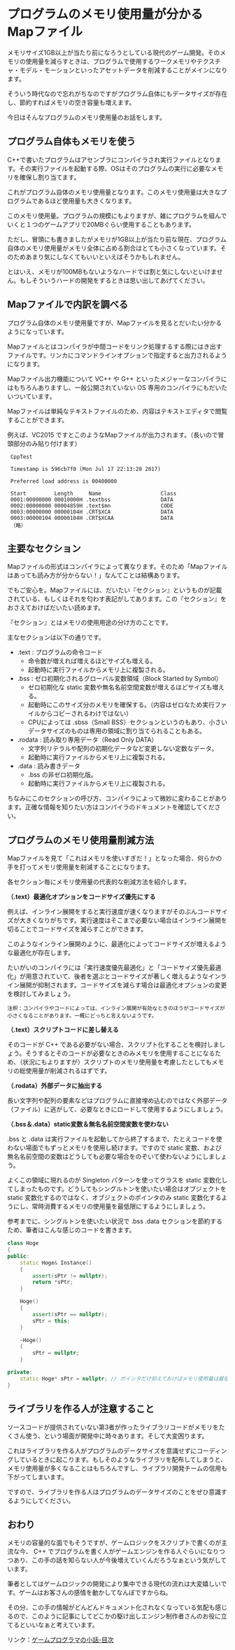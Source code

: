 # プログラムのメモリ使用量が分かるMapファイル

メモリサイズ1GB以上が当たり前になろうとしている現代のゲーム開発。そのメモリの使用量を減らすときは、プログラムで使用するワークメモリやテクスチャ・モデル・モーションといったアセットデータを削減することがメインになります。

そういう時代なので忘れがちなのですがプログラム自体にもデータサイズが存在し、節約すればメモリの空き容量も増えます。

今日はそんなプログラムのメモリ使用量のお話をします。

## プログラム自体もメモリを使う

C++で書いたプログラムはアセンブラにコンパイラされ実行ファイルとなります。その実行ファイルを起動する際、OSはそのプログラムの実行に必要なメモリを確保し割り当てます。

これがプログラム自体のメモリ使用量となります。このメモリ使用量は大きなプログラムであるほど使用量も大きくなります。

このメモリ使用量。プログラムの規模にもよりますが、雑にプログラムを組んでいくと１つのゲームアプリで20MBぐらい使用することもあります。

ただし、冒頭にも書きましたがメモリが1GB以上が当たり前な現在、プログラム自体のメモリ使用量がメモリ全体に占める割合はとても小さくなっています。そのためあまり気にしなくてもいいといえばそうかもしれません。

とはいえ、メモリが100MBもないようなハードでは割と気にしないといけません。もしそういうハードの開発をするときは思い出してあげてください。

## Mapファイルで内訳を調べる

プログラム自体のメモリ使用量ですが、Mapファイルを見るとだいたい分かるようになっています。

Mapファイルとはコンパイラが中間コードをリンク処理するする際にはき出すファイルです。リンカにコマンドラインオプションで指定すると出力されるようになります。

Mapファイル出力機能について VC++ や G++ といったメジャーなコンパイラにはもちろんありますし、一般公開されていない OS 専用のコンパイラにもだいたいついています。

Mapファイルは単純なテキストファイルのため、内容はテキストエディタで閲覧することができます。

例えば、VC2015 ですとこのようなMapファイルが出力されます。（長いので冒頭部分のみ貼り付けます）

```
 CppTest

 Timestamp is 596cb7f0 (Mon Jul 17 22:13:20 2017)

 Preferred load address is 00400000

 Start         Length     Name                   Class
 0001:00000000 00010000H .textbss                DATA
 0002:00000000 00004859H .text$mn                CODE
 0003:00000000 00000104H .CRT$XCA                DATA
 0003:00000104 00000104H .CRT$XCAA               DATA
 （略）
```

## 主要なセクション

Mapファイルの形式はコンパイラによって異なります。そのため「Mapファイルはあっても読み方が分からない！」なんてことは結構あります。

でもご安心を。Mapファイルには、だいたい『セクション』というものが記載されている、もしくはそれを匂わす表記がしてあります。この『セクション』をおさえておけばだいたい読めます。

『セクション』とはメモリの使用用途の分け方のことです。

主なセクションは以下の通りです。

- .text : プログラムの命令コード
  - 命令数が増えれば増えるほどサイズも増える。
  - 起動時に実行ファイルからメモリ上に複製される。
- .bss : ゼロ初期化されるグローバル変数領域（Block Started by Symbol）
  - ゼロ初期化な static 変数や無名名前空間変数が増えるほどサイズも増える。
  - 起動時にこのサイズ分のメモリを確保する。（内容はゼロなため実行ファイルからコピーされるわけではない）
  - CPUによっては .sbss（Small BSS）セクションというのもあり、小さいデータサイズのものは専用の領域に割り当てられることもある。
- .rodata : 読み取り専用データ（Read Only DATA）
  - 文字列リテラルや配列の初期化データなど変更しない定数なデータ。
  - 起動時に実行ファイルからメモリ上に複製される。
- .data : 読み書きデータ
  - .bss の非ゼロ初期化版。
  - 起動時に実行ファイルからメモリ上に複製される。

ちなみにこのセクションの呼び方、コンパイラによって微妙に変わることがあります。正確な情報を知りたい方はコンパイラのドキュメントを確認してください。

## プログラムのメモリ使用量削減方法

Mapファイルを見て「これはメモリを使いすぎだ！」となった場合、何らかの手を打ってメモリ使用量を削減することになります。

各セクション毎にメモリ使用量の代表的な削減方法を紹介します。

**（.text）最適化オプションをコードサイズ優先にする**

例えば、インライン展開をすると実行速度が速くなりますがそのぶんコードサイズが大きくなりがちです。実行速度はそこまで必要ない場合はインライン展開を切ることでコードサイズを減らすことができます。

このようなインライン展開のように、最適化によってコードサイズが増えるような最適化が存在します。

たいがいのコンパイラには「実行速度優先最適化」と「コードサイズ優先最適化」が用意されていて、後者を選ぶとコードサイズが著しく増えるようなインライン展開が抑制されます。コードサイズを減らす場合は最適化オプションの変更を検討してみましょう。

``注釈：コンパイラやコードによっては、インライン展開が有効なときのほうがコードサイズが小さくなることがあります。一概にどっちと言えないようです。``

**（.text）スクリプトコードに差し替える**

そのコードが C++ である必要がない場合、スクリプト化することを検討しましょう。そうするとそのコードが必要なときのみメモリを使用することになるため、（状況にもよりますが）スクリプトのメモリ使用量を考慮したとしてもメモリの総使用量が削減されるはずです。

**（.rodata）外部データに抽出する**

長い文字列や配列の要素などはプログラムに直接埋め込むのではなく外部データ（ファイル）に逃がして、必要なときにロードして使用するようにしましょう。

**（.bss＆.data）static変数＆無名名前空間変数を使わない**

.bss と .data は実行ファイルを起動してから終了するまで、たとえコードを使わない場面でもずっとメモリを使用し続けます。ですので static 変数、および無名名前空間の変数はどうしても必要な場合をのぞいて使わないようにしましょう。

よくこの領域に現れるのが Singleton パターンを使ってクラスを static 変数化してしまったものです。どうしてもシングルトンを使いたい場合はオブジェクトを static 変数化するのではなく、オブジェクトのポインタのみ static 変数化するようにし、常時消費するメモリの使用量を最低限にするようにしましょう。

参考までに、シングルトンを使いたい状況で .bss .data セクションを節約するため、筆者はこんな感じのコードを書きます。

```c++
class Hoge
{
public:
    static Hoge& Instance()
    {
        assert(sPtr != nullptr);
        return *sPtr;
    }

    Hoge()
    {
        assert(sPtr == nullptr);
        sPtr = this;
    }

    ~Hoge()
    {
        sPtr = nullptr;
    }

private:
    static Hoge* sPtr = nullptr; // ポインタだけ抑えておけばメモリ使用量は最低限で済む。
}
```

## ライブラリを作る人が注意すること

ソースコードが提供されていない第3者が作ったライブラリコードがメモリをたくさん使う、という場面が開発中に時々あります。そして大変困ります。

これはライブラリを作る人がプログラムのデータサイズを意識せずにコーディングしているときに起こります。もしそのようなライブラリを配布してしまうと、メモリ使用量が多くなることはもちろんですし、ライブラリ開発チームの信用も下がってしまいます。

ですので、ライブラリを作る人はプログラムのデータサイズのことをぜひ意識するようにしてください。

## おわり

メモリの容量的な面でもそうですが、ゲームロジックをスクリプトで書くのが主流な今、 C++ でプログラムを書く人がゲームエンジンを作る人ぐらいになりつつあり、この手の話を知らない人が今後増えていくんだろうなぁという気がしています。

筆者としてはゲームロジックの開発により集中できる現代の流れは大変嬉しいです。ゲームはお客さんの感情を動かしてなんぼですからね。

その分、この手の情報がどんどんドキュメント化されなくなっている気配も感じるので、このように記事にしてどこかの駆け出しエンジン制作者さんのお役に立てるといいなぁと考えています。

リンク：[ゲームプログラマの小話-目次](http://www.10106.net/~hoboaki/wiki/index.php?%E3%82%B2%E3%83%BC%E3%83%A0%E3%83%97%E3%83%AD%E3%82%B0%E3%83%A9%E3%83%9E%E3%81%AE%E5%B0%8F%E8%A9%B1)

